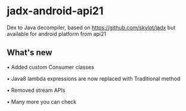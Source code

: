 # jadx-android-api21
Dex to Java decompiler,  based on https://github.com/skylot/jadx
but available for android platform from api21 
## What's new
• Added custom Consumer classes

• Java8 lambda expressions are now replaced with Traditional method

• Removed stream APIs

• Many more you can check
